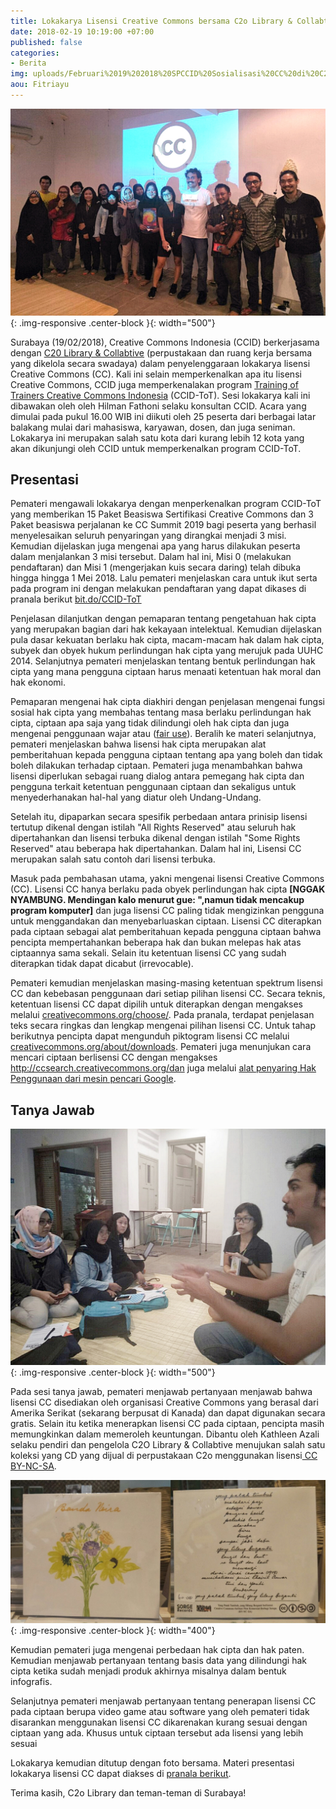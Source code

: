 ```yaml
---
title: Lokakarya Lisensi Creative Commons bersama C2o Library & Collabtive di Surabaya
date: 2018-02-19 10:19:00 +07:00
published: false
categories:
- Berita
img: uploads/Februari%2019%202018%20SPCCID%20Sosialisasi%20CC%20di%20C2o%20Library%20Surabaya.jpeg
aou: Fitriayu
---
```


![Februari 19 2018 SPCCID Sosialisasi CC di C2o Library Surabaya.jpeg](/uploads/Februari%2019%202018%20SPCCID%20Sosialisasi%20CC%20di%20C2o%20Library%20Surabaya.jpeg){: .img-responsive .center-block }{: width="500"}

Surabaya (19/02/2018), Creative Commons Indonesia (CCID) berkerjasama dengan  [C20 Library & Collabtive](http://c2o-library.net) (perpustakaan  dan ruang kerja bersama yang dikelola secara swadaya) dalam penyelenggaraan lokakarya lisensi Creative Commons (CC).  Kali ini selain memperkenalkan apa itu lisensi Creative Commons, CCID juga memperkenalakan program [Training of Trainers Creative Commons Indonesia](bit.do/CCID-ToT) (CCID-ToT). Sesi lokakarya kali ini dibawakan oleh oleh Hilman Fathoni selaku konsultan CCID.  Acara yang dimulai pada pukul 16.00 WIB ini diikuti oleh 25 peserta dari berbagai latar balakang mulai dari mahasiswa, karyawan, dosen, dan juga seniman. Lokakarya ini merupakan salah satu kota dari kurang lebih 12 kota  yang akan dikunjungi oleh CCID untuk memperkenalkan program CCID-ToT.

## Presentasi

Pemateri mengawali lokakarya dengan menperkenalkan program CCID-ToT yang memberikan 15 Paket Beasiswa Sertifikasi Creative Commons dan 3 Paket beasiswa perjalanan ke CC Summit 2019 bagi peserta yang berhasil menyelesaikan seluruh penyaringan yang dirangkai menjadi 3 misi.  Kemudian dijelaskan juga mengenai  apa yang harus dilakukan peserta dalam menjalankan 3 misi tersebut. Dalam hal ini, Misi 0 (melakukan pendaftaran) dan Misi 1 (mengerjakan kuis secara daring) telah dibuka hingga hingga 1 Mei 2018. Lalu pemateri menjelaskan cara untuk ikut serta pada program ini dengan melakukan pendaftaran yang dapat dikases di pranala berikut [bit.do/CCID-ToT ](http://bit.do/CCID-ToT)

Penjelasan dilanjutkan dengan pemaparan tentang pengetahuan hak cipta yang merupakan bagian dari hak kekayaan intelektual. Kemudian dijelaskan pula dasar kekuatan berlaku hak cipta, macam-macam hak dalam hak cipta, subyek dan obyek hukum perlindungan hak cipta yang merujuk pada UUHC 2014. Selanjutnya pemateri menjelaskan tentang bentuk perlindungan hak cipta yang mana pengguna ciptaan harus menaati ketentuan hak moral dan hak ekonomi.

Pemaparan mengenai hak cipta diakhiri dengan penjelasan mengenai fungsi sosial hak cipta yang membahas tentang masa berlaku perlindungan hak cipta, ciptaan apa saja yang tidak dilindungi oleh hak cipta dan juga mengenai penggunaan wajar atau ([fair use](http://creativecommons.or.id/2016/08/tanya-jawab-sobat-ccid-2-agustus-2016/)). Beralih ke materi selanjutnya, pemateri menjelaskan bahwa lisensi hak cipta merupakan alat pemberitahuan kepada pengguna ciptaan tentang apa yang boleh dan tidak boleh dilakukan terhadap ciptaan. Pemateri juga menambahkan bahwa lisensi diperlukan sebagai ruang dialog antara pemegang hak cipta dan pengguna terkait ketentuan penggunaan ciptaan dan sekaligus untuk menyederhanakan hal-hal yang diatur oleh Undang-Undang. 

Setelah itu, dipaparkan secara spesifik perbedaan antara prinisip lisensi tertutup dikenal dengan istilah "All Rights Reserved" atau seluruh hak dipertahankan dan lisensi terbuka dikenal dengan istilah "Some Rights Reserved" atau beberapa hak dipertahankan. Dalam hal ini, Lisensi CC merupakan salah satu contoh dari lisensi terbuka.

Masuk pada pembahasan utama, yakni mengenai lisensi Creative Commons (CC). Lisensi CC hanya berlaku pada obyek perlindungan hak cipta **\[NGGAK NYAMBUNG. Mendingan kalo menurut gue: ",namun tidak mencakup program komputer\]** dan juga lisensi CC paling tidak mengizinkan pengguna untuk menggandakan dan menyebarluaskan ciptaan. Lisensi CC diterapkan pada ciptaan sebagai alat pemberitahuan kepada pengguna ciptaan bahwa pencipta mempertahankan beberapa hak dan bukan melepas hak atas ciptaannya sama sekali. Selain itu ketentuan lisensi CC yang sudah diterapkan tidak dapat dicabut (irrevocable).

Pemateri kemudian menjelaskan masing-masing ketentuan spektrum lisensi CC dan kebebasan penggunaan dari setiap pilihan lisensi CC. Secara teknis, ketentuan  lisensi CC dapat dipilih untuk diterapkan dengan mengakses melalui [creativecommons.org/choose/](http://creativecommons.org/choose/). Pada pranala, terdapat penjelasan teks secara ringkas dan lengkap mengenai pilihan lisensi CC. Untuk tahap berikutnya pencipta dapat mengunduh piktogram lisensi CC melalui [creativecommons.org/about/downloads](http://creativecommons.org/about/downloads). Pemateri juga menunjukan cara mencari ciptaan berlisensi CC dengan mengakses http://ccsearch.creativecommons.org/dan juga melalui [alat penyaring Hak Penggunaan dari mesin pencari Google](https://creativecommons.or.id/2018/02/panduan-mencari-gambar-berlisensi-creative-commons-melalui-mesin-pencari-gambar-google/). 

## Tanya Jawab

![Februari 19 2018 SPCCID Sosialisasi CC di C2o Library Surabaya (Tanya dan Jawab).jpeg](/uploads/Februari%2019%202018%20SPCCID%20Sosialisasi%20CC%20di%20C2o%20Library%20Surabaya%20(Tanya%20dan%20Jawab).jpeg){: .img-responsive .center-block }{: width="500"}

Pada sesi tanya jawab, pemateri menjawab pertanyaan menjawab  bahwa lisensi CC disediakan oleh organisasi Creative Commons yang berasal dari Amerika Serikat (sekarang berpusat di Kanada) dan dapat digunakan secara gratis. Selain itu ketika menerapkan lisensi CC pada ciptaan,  pencipta masih memungkinkan dalam memeroleh keuntungan. Dibantu oleh Kathleen Azali selaku pendiri dan pengelola  C2O Library & Collabtive menujukan salah satu koleksi yang CD yang dijual di perpustakaan C2o menggunakan lisensi[ CC BY-NC-SA](http://creativecommons.org/licenses/by-nc-sa/4.0/deed.id).

![Album Banda Neira.jpg](/uploads/Album%20Banda%20Neira.jpg){: .img-responsive .center-block }{: width="400"}

Kemudian pemateri juga mengenai perbedaan hak cipta dan hak paten. Kemudian menjawab pertanyaan tentang basis data yang dilindungi hak cipta ketika sudah menjadi produk akhirnya misalnya dalam bentuk infografis.

Selanjutnya pemateri menjawab pertanyaan tentang penerapan lisensi CC pada ciptaan berupa video game atau software yang oleh pemateri tidak disarankan menggunakan lisensi CC dikarenakan kurang sesuai dengan ciptaan yang ada. Khusus untuk ciptaan tersebut ada lisensi yang lebih sesuai

Lokakarya kemudian ditutup dengan foto bersama. Materi presentasi lokakarya lisensi CC dapat diakses di [pranala berikut](//https://drive.google.com/file/d/1LdlhGgo9JBAS7INsMb4Baut9OEBOP-97/view?usp=sharing).

Terima kasih, C2o Library dan teman-teman di Surabaya!